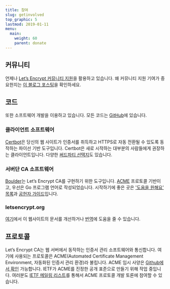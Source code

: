 ```yaml
---
title: 참여
slug: getinvolved
top_graphic: 5
lastmod: 2019-01-11
menu:
  main:
    weight: 60
    parent: donate
---
```


## 커뮤니티

언제나 [Let’s Encrypt 커뮤니티 지원](https://community.letsencrypt.org/)을 활용하고 있습니다. 왜 커뮤니티 지원 기여가 중요한지는 [이 블로그 포스팅](https://letsencrypt.org/2015/08/13/lets-encrypt-community-support.html)을 확인하세요.

## 코드

또한 소프트웨어 개발을 이용하고 있습니다. 모든 코드는 [GitHub](https://github.com/letsencrypt/)에 있습니다.

### 클라이언트 소프트웨어

[Certbot](https://github.com/certbot/certbot)은 당신의 웹 사이트가 인증서를 취득하고 HTTPS로 자동 전환될 수 있도록 동작하는 파이선 기반 도구입니다. Certbot은 새로 시작하는 대부분의 사람들에게 권장하는 클라이언트입니다. 다양한 [써드파티 선택지](https://letsencrypt.org/docs/client-options/)도 있습니다.

### 서버단 CA 소프트웨어

[Boulder](https://github.com/letsencrypt/boulder)는 Let’s Encrypt CA를 구현하기 위한 도구입니다. [ACME](https://github.com/ietf-wg-acme/acme) 프로토콜 기반이고, 우선은 Go 프로그램 언어로 작성되었습니다. 시작하기에 좋은 곳은 ['도움을 원해요' 목록](https://github.com/letsencrypt/boulder/labels/help%20wanted)과 [공헌자 가이드](https://github.com/letsencrypt/boulder/blob/master/CONTRIBUTING.md)입니다.

### letsencrypt.org

[여기](https://github.com/letsencrypt/website)에서 이 웹사이트의 문서를 개선하거나 [번역](https://github.com/letsencrypt/website/blob/master/TRANSLATION.md)에 도움을 줄 수 있습니다.

## 프로토콜

Let’s Encrypt CA는 웹 서버에서 동작하는 인증서 관리 소프트웨어와 통신합니다. 여기에 사용되는 프로토콜은 ACME(Automated Certificate Management Environment, 자동화된 인증서 관리 환경)라 불립니다. ACME 임시 사양은 [Github에서 확인](https://github.com/ietf-wg-acme/acme) 가능합니다. IETF가 ACME를 진정한 공개 표준으로 만들기 위해 작업 중입니다. 여러분도 [IETF 메일링 리스트](https://www.ietf.org/mailman/listinfo/acme)를 통해서 ACME 프로토콜 개발 토론에 참여할 수 있습니다.
